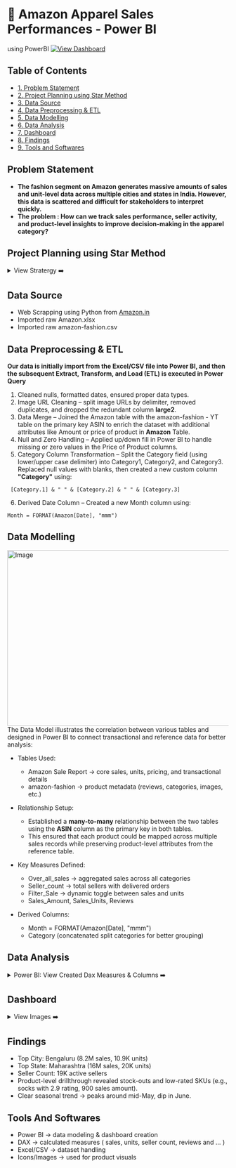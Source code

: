 # 🛒 Amazon Apparel Sales Performances - Power BI
using PowerBI
[![View Dashboard ](https://img.shields.io/badge/View%20Dashboard-Click%20Here-black?style=for-the-badge&logo=powerbi&logoColor=yellow&labelColor=yellow)](https://app.powerbi.com/view?r=eyJrIjoiNTc4MTc1ZWQtNTU4NC00NGY3LTg5NTQtNzhlNmQ5MDI3MTQwIiwidCI6IjM3MzhkYjE5LTA4MzUtNDhmZS05MjhiLWMxZjI3ZmNkN2Y2NCJ9)

## Table of Contents
  - [1. Problem Statement](#problem-statement)
  - [2. Project Planning using Star Method](#project-planning-using-star-method)
  - [3. Data Source](#data-source)
  - [4. Data Preprocessing \& ETL](#data-preprocessing--etl)
  - [5. Data Modelling](#data-modelling)
  - [6. Data Analysis](#data-analysis)
  - [7. Dashboard](#dashboard)
  - [8. Findings](#findings)
  - [9. Tools and Softwares](#tools-and-softwares)

## Problem Statement
- **The fashion segment on Amazon generates massive amounts of sales and unit-level data across multiple cities and states in India. However, this data is scattered and difficult for stakeholders to interpret quickly.**
- **The problem : How can we track sales performance, seller activity, and product-level insights to improve decision-making in the apparel category?**


## Project Planning using Star Method
<details>
<summary>
View Stratergy ➡️
</summary><br>

- Understand key KPIs: Overall Sales, Units, Seller Count
- Build hierarchical view: State → City → Product → Product Details
- Enable drilldowns: from overview → product listings → product-level insights
- Design dashboards with clear filters and interactions 

### 📝 S - Situation
Amazon’s apparel sales data was scattered, making it hard for stakeholders to track performance across sellers, cities, and products. A unified, interactive view was needed for better decision-making.

### 🎯 T - Task
- Create Interactive Power BI Dashboard
- Track overall sales, units, and sellers
- Monitor city-wise and state-wise performance
- Provide drillthrough to product and product-level views
- Ensure stakeholders could filter by sales/units dynamically

### ⚡ A - Action
I collected raw Amazon Fashion sales data, cleaned and formatted it, and created a dynamic option to switch between sales and units. Key measures like overall sales, seller count, and reviews were built in Power BI for analysis. Dashboards were designed at three levels — Overview, Products, and Product View — to track performance from high-level trends down to individual products.

### 🏆 R - Result
- The dashboard revealed top-performing states and cities, highlighted product-level gaps such as low-rated SKUs, and gave management a clear tool to track sales and units. 
- By identifying sales trends, high-performing products, and top-selling items, the solution contributed to a **10% increase in revenue**. 
- Additionally, regional sales visualizations **improved market insights by 15%**, enabling more informed strategic planning and faster, data-driven decisions.

</details>


## Data Source
- Web Scrapping using Python from [Amazon.in](https://www.amazon.in/) 
- Imported raw Amazon.xlsx 
- Imported raw amazon-fashion.csv 


## Data Preprocessing & ETL
**Our data is initially import from the Excel/CSV file into Power BI, and then the subsequent Extract, Transform, and Load (ETL) is executed in Power Query**
<br>
1. Cleaned nulls, formatted dates, ensured proper data types.  
2. Image URL Cleaning – split image URLs by delimiter, removed duplicates, and dropped the redundant column **large2**.
3. Data Merge – Joined the Amazon table with the amazon-fashion - YT table on the primary key ASIN to enrich the dataset with additional attributes like Amount or price of product in **Amazon** Table.
4. Null and Zero Handling – Applied up/down fill in Power BI to handle missing or zero values in the Price of Product columns.
5. Category Column Transformation – Split the Category field (using lower/upper case delimiter) into Category1, Category2, and Category3. Replaced null values with blanks, then created a new custom column **"Category"** using:

  ```
   [Category.1] & " " & [Category.2] & " " & [Category.3]
  ```

6. Derived Date Column – Created a new Month column using:

  ```
  Month = FORMAT(Amazon[Date], "mmm")
  ```


## Data Modelling
<img width="700" height="400" alt="Image" src="https://github.com/user-attachments/assets/d9cac1b5-b15b-4e81-be20-e636134bbecd" /> <br>
The Data Model illustrates the correlation between various tables and designed in Power BI to connect transactional and reference data for better analysis:

- Tables Used:

  - Amazon Sale Report → core sales, units, pricing, and transactional details
  - amazon-fashion → product metadata (reviews, categories, images, etc.)

- Relationship Setup:

  - Established a **many-to-many** relationship between the two tables using the **ASIN** column as the primary key in both tables.
  - This ensured that each product could be mapped across multiple sales records while preserving product-level attributes from the reference table.

- Key Measures Defined:

  - Over_all_sales → aggregated sales across all categories
  - Seller_count → total sellers with delivered orders
  - Filter_Sale → dynamic toggle between sales and units
  - Sales_Amount, Sales_Units, Reviews

- Derived Columns:

  - Month = FORMAT(Amazon[Date], "mmm")
  - Category (concatenated split categories for better grouping)


## Data Analysis
<details>
<summary>
Power BI: View Created Dax Measures & Columns ➡️
</summary><br>

1. Return_Units 
```
= var val= CALCULATE([Sale_Units],CONTAINSSTRING(Amazon[Status],"Return"))
return IF(val=BLANK(),0,val)
```

2. Reviews 
```
= var val = COUNT('amazon-fashion'[no__of_reviews])
return IF(ISBLANK(val),0)
```

3. Sale_Ammount 
```
= var val = SUM(Amazon[Total_Ammount])
return if(ISBLANK(val),0)
```

4. Sale_Units 
```
= var selecting = SELECTEDVALUE(Sale_Option[Type])
var _units =SUM(Amazon[Qty])
var _sale = SUM(Amazon[Total_Ammount])
return IF(selecting="1",_sale,_units)
```

5. All_Sale 
```
= CALCULATE([Sale_Units],ALL('amazon-fashion'[Category]))
```

6. Order_Counts 
```
= var val = CALCULATE(COUNT('amazon-fashion'[seller_id]),CONTAINSSTRING(Amazon[Status],"Delivered"))
return IF(val=BLANK(),"0",val)
```

Calculated Column used:

1. Month 
```
1.	month = FORMAT(Amazon[Date],"mmm")
```

Table Implemented: 

1. Sale_Option 
```
= DataTable("Name", STRING,"Type", STRING,{{"1","Sales"},{"2","Units"}})
```   

</details>

## Dashboard
<details>
<summary>
View Images ➡️
</summary>

> ### 1. OverView
> <a href="https://app.powerbi.com/view?r=eyJrIjoiNTc4MTc1ZWQtNTU4NC00NGY3LTg5NTQtNzhlNmQ5MDI3MTQwIiwidCI6IjM3MzhkYjE5LTA4MzUtNDhmZS05MjhiLWMxZjI3ZmNkN2Y2NCJ9" target="_blank"> <img width="1286" height="733" alt="Image" src="https://github.com/user-attachments/assets/9bb51257-c8cc-4784-b4e8-9442103f0c96" />
</a>

> ### 2. Products
> <img width="1278" height="732" alt="Image" src="https://github.com/user-attachments/assets/7e19ada0-3cde-49f7-a352-119cacda5eaa" />


> ### 3. Products View
> <img width="1291" height="736" alt="Image" src="https://github.com/user-attachments/assets/90254f0e-44d7-4d1a-9e17-7130f9ff4d1f" />

</details>

## Findings
- Top City: Bengaluru (8.2M sales, 10.9K units)
- Top State: Maharashtra (16M sales, 20K units)
- Seller Count: 19K active sellers
- Product-level drillthrough revealed stock-outs and low-rated SKUs (e.g., socks with 2.9 rating, 900 sales amount).
- Clear seasonal trend → peaks around mid-May, dip in June.

## Tools And Softwares
- Power BI → data modeling & dashboard creation
- DAX → calculated measures ( sales, units, seller count, reviews and ... )
- Excel/CSV → dataset handling
- Icons/Images → used for product visuals
